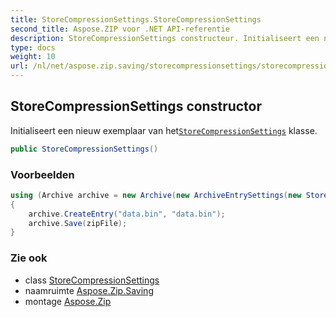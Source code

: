 ```yaml
---
title: StoreCompressionSettings.StoreCompressionSettings
second_title: Aspose.ZIP voor .NET API-referentie
description: StoreCompressionSettings constructeur. Initialiseert een nieuw exemplaar van hetStoreCompressionSettings klasse.
type: docs
weight: 10
url: /nl/net/aspose.zip.saving/storecompressionsettings/storecompressionsettings/
---
```

## StoreCompressionSettings constructor

Initialiseert een nieuw exemplaar van het[`StoreCompressionSettings`](../) klasse.

```csharp
public StoreCompressionSettings()
```

### Voorbeelden

```csharp
using (Archive archive = new Archive(new ArchiveEntrySettings(new StoreCompressionSettings())))
{
    archive.CreateEntry("data.bin", "data.bin");                   
    archive.Save(zipFile);
}
```

### Zie ook

* class [StoreCompressionSettings](../)
* naamruimte [Aspose.Zip.Saving](../../storecompressionsettings/)
* montage [Aspose.Zip](../../../)


